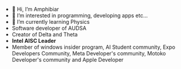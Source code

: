 - 👋 Hi, I’m Amphibiar
- 👀 I’m interested in programming, developing apps etc...
- 🌱 I’m currently learning Physics
- Software developer of AUDSA
- Creator of Delta and Theta
- **Intel AISC Leader**
- Member of windows insider program, AI Student community, Expo Developers Community, Meta Developer's community, Motoko Developer's community and Apple Developer


